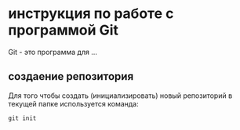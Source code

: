# инструкция по работе с программой Git

Git - это программа для ...

## создаение репозитория

Для того чтобы создать (инициализировать) новый репозиторий в текущей папке используется команда:

    git init

